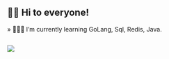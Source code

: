 ## 👋🏻 Hi to everyone!

» 👨🏻‍💻 I’m currently learning GoLang, Sql, Redis, Java.


## <a href="https://github.com/nico-ch/nico-ch"><img align="center" src="https://github-readme-stats.vercel.app/api?username=nico-ch&show_icons=true&theme=aura_dark&include_all_commits=true&count_private=true&hide_title=false&hide=issues,prsshow_icons=true"/></a>
